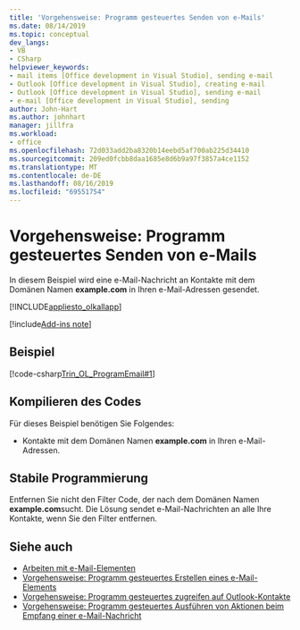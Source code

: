 ```yaml
---
title: 'Vorgehensweise: Programm gesteuertes Senden von e-Mails'
ms.date: 08/14/2019
ms.topic: conceptual
dev_langs:
- VB
- CSharp
helpviewer_keywords:
- mail items [Office development in Visual Studio], sending e-mail
- Outlook [Office development in Visual Studio], creating e-mail
- Outlook [Office development in Visual Studio], sending e-mail
- e-mail [Office development in Visual Studio], sending
author: John-Hart
ms.author: johnhart
manager: jillfra
ms.workload:
- office
ms.openlocfilehash: 72d033add2ba8320b14eebd5af700ab225d34410
ms.sourcegitcommit: 209ed0fcbb8daa1685e8d6b9a97f3857a4ce1152
ms.translationtype: MT
ms.contentlocale: de-DE
ms.lasthandoff: 08/16/2019
ms.locfileid: "69551754"
---
```

# <a name="how-to-programmatically-send-email"></a>Vorgehensweise: Programm gesteuertes Senden von e-Mails
  In diesem Beispiel wird eine e-Mail-Nachricht an Kontakte mit dem Domänen Namen **example.com** in Ihren e-Mail-Adressen gesendet.

 [!INCLUDE[appliesto_olkallapp](../vsto/includes/appliesto-olkallapp-md.md)]

[!include[Add-ins note](includes/addinsnote.md)]

## <a name="example"></a>Beispiel
 [!code-csharp[Trin_OL_ProgramEmail#1](../vsto/codesnippet/CSharp/Trin_OL_ProgramEMail/thisaddin.cs#1)]

## <a name="compile-the-code"></a>Kompilieren des Codes
 Für dieses Beispiel benötigen Sie Folgendes:

- Kontakte mit dem Domänen Namen **example.com** in Ihren e-Mail-Adressen.

## <a name="robust-programming"></a>Stabile Programmierung
 Entfernen Sie nicht den Filter Code, der nach dem Domänen Namen **example.com**sucht. Die Lösung sendet e-Mail-Nachrichten an alle Ihre Kontakte, wenn Sie den Filter entfernen.

## <a name="see-also"></a>Siehe auch
- [Arbeiten mit e-Mail-Elementen](../vsto/working-with-mail-items.md)
- [Vorgehensweise: Programm gesteuertes Erstellen eines e-Mail-Elements](../vsto/how-to-programmatically-create-an-e-mail-item.md)
- [Vorgehensweise: Programm gesteuertes zugreifen auf Outlook-Kontakte](../vsto/how-to-programmatically-access-outlook-contacts.md)
- [Vorgehensweise: Programm gesteuertes Ausführen von Aktionen beim Empfang einer e-Mail-Nachricht](../vsto/how-to-programmatically-perform-actions-when-an-e-mail-message-is-received.md)
